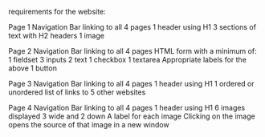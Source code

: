 requirements for the website:

Page 1
    Navigation Bar linking to all 4 pages
    1 header using H1
    3 sections of text with H2 headers
    1 image

Page 2
    Navigation Bar linking to all 4 pages
    HTML form with a minimum of:
    1 fieldset
    3 inputs
    2 text
    1 checkbox
    1 textarea
    Appropriate labels for the above
    1 button

Page 3
    Navigation Bar linking to all 4 pages
    1 header using H1
    1 ordered or unordered list of links to 5 other websites

Page 4
    Navigation Bar linking to all 4 pages
    1 header using H1
    6 images displayed 3 wide and 2 down
    A label for each image
    Clicking on the image opens the source of that image in a new window
